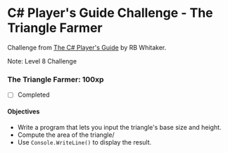 # C# Player's Guide Challenge - The Triangle Farmer

Challenge from [The C# Player's Guide](https://csharpplayersguide.com/) by RB Whitaker.

Note: Level 8 Challenge

### The Triangle Farmer: 100xp
- [ ] Completed

#### Objectives
- Write a program that lets you input the triangle's base size and height.
- Compute the area of the triangle/
- Use `Console.WriteLine()` to display the result.